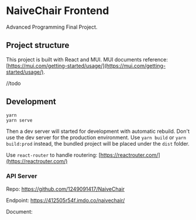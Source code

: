 # NaiveChair Frontend

Advanced Programming Final Project.

## Project structure

This project is built with React and MUI. MUI documents reference: [https://mui.com/getting-started/usage/](https://mui.com/getting-started/usage/).

//todo

## Development

```
yarn
yarn serve
```

Then a dev server will started for development with automatic rebuild. Don't use the dev server for the production environment. Use `yarn build` or `yarn build:prod` instead, the bundled project will be placed under the `dist` folder.

Use `react-router` to handle routering: [https://reactrouter.com/](https://reactrouter.com/)

### API Server

Repo: https://github.com/1249091417/NaiveChair

Endpoint: https://412505r54f.imdo.co/naivechair/

Document: